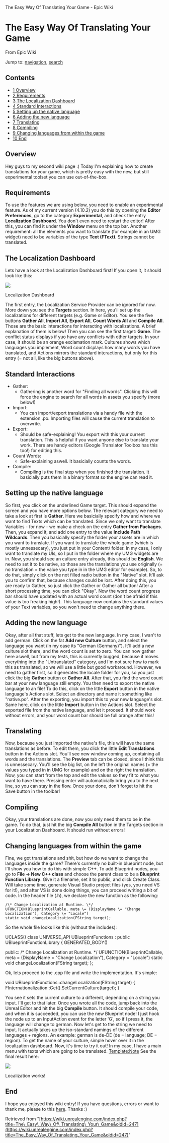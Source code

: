  The Easy Way Of Translating Your Game - Epic Wiki             

 

The Easy Way Of Translating Your Game
=====================================

From Epic Wiki

Jump to: [navigation](#mw-head), [search](#p-search)

Contents
--------

*   [1 Overview](#Overview)
*   [2 Requirements](#Requirements)
*   [3 The Localization Dashboard](#The_Localization_Dashboard)
*   [4 Standard Interactions](#Standard_Interactions)
*   [5 Setting up the native language](#Setting_up_the_native_language)
*   [6 Adding the new language](#Adding_the_new_language)
*   [7 Translating](#Translating)
*   [8 Compiling](#Compiling)
*   [9 Changing languages from within the game](#Changing_languages_from_within_the_game)
*   [10 End](#End)

Overview
--------

Hey guys to my second wiki page :) Today I'm explaining how to create translations for your game, which is pretty easy with the new, but still experimental toolset you can use out-of-the-box.

Requirements
------------

To use the features we are using below, you need to enable an experimental feature. As of my current version (4.10.2) you do this by opening the **Editor Preferences**, go to the category **Experimental**, and check the entry **Localization Dashboard**. You don't even need to restart the editor! After this, you can find it under the **Window** menu on the top bar. Another requirement: all the elements you want to translate (for example in an UMG widget) need to be variables of the type **Text (FText)**. Strings cannot be translated.

The Localization Dashboard
--------------------------

Lets have a look at the Localization Dashboard first! If you open it, it should look like this:

[![](https://d3ar1piqh1oeli.cloudfront.net/e/ef/LocalizationDashboard1.png/940px-LocalizationDashboard1.png)](/index.php?title=File:LocalizationDashboard1.png)

Localization Dashboard

The first entry, the Localization Service Provider can be ignored for now. More down you see the **Targets** section. In here, you'll set up the localizations for different targets (e.g. Game or Editor). You see the five buttons **Gather All**, **Import All**, **Export All**, **Count Words All** and **Compile All**. Those are the basic interactions for interacting with localizations. A brief explanation of them is below! Then you can see the first target: **Game**. The conflict status displays if yuo have any conflicts with other targets. In your case, it should be an orange exclamation mark. Cultures shows which languages you implement, Word count displays how many words you have translated, and Actions mirrors the standard interactions, but only for this entry (= not all, like the big buttons above).

Standard Interactions
---------------------

*   Gather:
    *   Gathering is another word for "Finding all words". Clicking this will force the engine to search for all words in assets you specify (more below!)
*   Import:
    *   You can import/export translations via a handy file with the extension .po. Importing files will cause the current translation to overwrite.
*   Export:
    *   Should be safe-explaining! You export with this your current translation. This is helpful if you want anyone else to translate your work. There are handy editors (Google Translator Toolbox has this too!) for editing this.
*   Count Words:
    *   Safe-explaining aswell. It basicially counts the words.
*   Compile:
    *   Compiling is the final step when you finished the translation. It basicially puts them in a binary format so the engine can read it.

Setting up the native language
------------------------------

So first, you click on the underlined Game target. This should expand the screen and you have more options below. The relevant category we need to take a look at first is **Gather**. Here we basicially specify how and where we want to find Texts which can be translated. Since we only want to translate Variables - for now - we make a check on the entry **Gather from Packages**. Then, you expand it, and add one entry to the value **Include Path Wildcards**. Then you basicially specify the folder your assets are in which you want to translate. If you want to translate the whole game (which is mostly unnessecary), you just put in your Content/ folder. In my case, I only want to translate my UIs, so I put in the folder where my UMG widgets are in. Now, you should see an culture entry already, this should be **English**. We need to set it to be native, so those are the translations you use originally (= no translation = the value you type in in the UMG editor for example). So, to do that, simply click on the not filled radio button in the "Native" slot. It'll ask you to confirm that, because changes could be lost. After doing this, you are ready to Gather, so just click the Gather or Gather all button! After a short processing time, you can click "Okay". Now the word count progress bar should have updated with an actual word count (don't be afraid if this value is too freaking high!). This language now contains the standard values of your Text variables, so you won't need to change anything there.

Adding the new language
-----------------------

Okay, after all that stuff, lets get to the new language. In my case, I wan't to add german. Click on the fat **Add new Culture** button, and select the language you want (in my case its "German (Germany)"). It'll add a new culture slot there, and the word count is set to zero. You can now gather here aswell, but from my tests, this is currently bugged, because it moves everything into the "Untranslated" category, and I'm not sure how to mark this as translated, so we will use a little but good workaround. However, we need to gather first, so it generates the locale folder for you, so you just click the big **Gather** button or **Gather All**. After that, you find the word count bar at your new language still empty. You then need to export the native language to an file! To do this, click on the little **Export** button in the native language's Actions slot. Select an directory and name it something like "native.po". After the exporting, you import this to your new language's slot. Same here, click on the little **Import** button in the Actions slot. Select the exported file from the native language, and let it proceed. It should work without errors, and your word count bar should be full orange after this!

Translating
-----------

Now, because you just imported the native's file, this will have the same translations as before. To edit them, you click the little **Edit Translations** button in the Actions slot. You'll see new window coming up, containing all words and the translations. The **Preview** tab can be closed, since I think this is unnessecary. You'll see the big list, on the left the original names (= the values you typed in in UMG for example) and on the right the translation. Now, you can start from the top and edit the values so they fit to what you want to have there. Pressing enter will automaticially bring you to the next line, so you can stay in the flow. Once your done, don't forget to hit the Save button in the toolbar!

Compiling
---------

Okay, your translations are done, now you only need them to be in the game. To do that, just hit the big **Compile All** button in the Targets section in your Localization Dashboard. It should run without errors!

Changing languages from within the game
---------------------------------------

Fine, we got translations and shit, but how do we want to change the languages inside the game? There's currently no built-in blueprint node, but I'll show you how to do this with simple C++. To add Blueprint nodes, you go to **File -> New C++ class** and choose the parent class to be a **Blueprint Function Library**. Give it a filename, set it to public, and click Create Class. Will take some time, generate Visual Studio project files (yes, you need VS for it!), and after VS is done doing things, you can proceed writing a bit of code. In the header file (.h), we declare the new function as the following:

	/\* Change Localization at Runtime. \*/
	UFUNCTION(BlueprintCallable, meta \= (DisplayName \= "Change Localization"), Category \= "Locale")
	static void changeLocalization(FString target);

So the whole file looks like this (without the includes):

UCLASS()
class UNIVERSE\_API UBlueprintFunctions : public UBlueprintFunctionLibrary
{
	GENERATED\_BODY()

public:
	/\* Change Localization at Runtime. \*/
	UFUNCTION(BlueprintCallable, meta \= (DisplayName \= "Change Localization"), Category \= "Locale")
	static void changeLocalization(FString target);
};

Ok, lets proceed to the .cpp file and write the implementation. It's simple:

void UBlueprintFunctions::changeLocalization(FString target)
{
	FInternationalization::Get().SetCurrentCulture(target);
}

You see it sets the current culture to a different, depending on a string you input. I'll get to that later. Once you wrote all the code, jump back into the Unreal Editor and hit the big **Compile** button. It should compile your code, and when it is succeeded, you can use the new Blueprint node! I just hook the node up to an InputAction event for the letter 'G', so if I press it, the language will change to german. Now let's get to the string we need to input. It actually takes up the iso-standard namings of the different languages + regions. An example: german is de-DE (de = language; DE = region). To get the name of your culture, simple hover over it in the localization dashboard. Now, it's time to try it out! In my case, I have a main menu with texts which are going to be translated. [Template:Note](/index.php?title=Template:Note&action=edit&redlink=1 "Template:Note (page does not exist)") See the final result here:

[![](https://d26ilriwvtzlb.cloudfront.net/e/e6/LocalizationFinal.gif)](/index.php?title=File:LocalizationFinal.gif)

Localization works!

End
---

I hope you enjoyed this wiki entry! If you have questions, errors or want to thank me, please to this [here](https://forums.unrealengine.com/showthread.php?99689-Localization-Tutorial&p=467445#post467445). Thanks :)

Retrieved from "[https://wiki.unrealengine.com/index.php?title=The\_Easy\_Way\_Of\_Translating\_Your\_Game&oldid=247](https://wiki.unrealengine.com/index.php?title=The_Easy_Way_Of_Translating_Your_Game&oldid=247)"